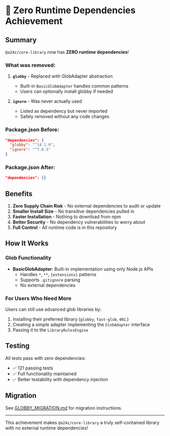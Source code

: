 # 🎉 Zero Runtime Dependencies Achievement

## Summary

`@a24z/core-library` now has **ZERO runtime dependencies**!

### What was removed:
1. **`globby`** - Replaced with GlobAdapter abstraction
   - Built-in `BasicGlobAdapter` handles common patterns
   - Users can optionally install globby if needed

2. **`ignore`** - Was never actually used
   - Listed as dependency but never imported
   - Safely removed without any code changes

### Package.json Before:
```json
"dependencies": {
  "globby": "^14.1.0",
  "ignore": "^7.0.5"
}
```

### Package.json After:
```json
"dependencies": {}
```

## Benefits

1. **Zero Supply Chain Risk** - No external dependencies to audit or update
2. **Smaller Install Size** - No transitive dependencies pulled in
3. **Faster Installation** - Nothing to download from npm
4. **Better Security** - No dependency vulnerabilities to worry about
5. **Full Control** - All runtime code is in this repository

## How It Works

### Glob Functionality
- **BasicGlobAdapter**: Built-in implementation using only Node.js APIs
  - Handles `*`, `**`, `{extensions}` patterns
  - Supports `.gitignore` parsing
  - No external dependencies

### For Users Who Need More
Users can still use advanced glob libraries by:
1. Installing their preferred library (`globby`, `fast-glob`, etc.)
2. Creating a simple adapter implementing the `GlobAdapter` interface
3. Passing it to the `LibraryRulesEngine`

## Testing
All tests pass with zero dependencies:
- ✅ 121 passing tests
- ✅ Full functionality maintained
- ✅ Better testability with dependency injection

## Migration
See [GLOBBY_MIGRATION.md](docs/GLOBBY_MIGRATION.md) for migration instructions.

---

This achievement makes `@a24z/core-library` a truly self-contained library with no external runtime dependencies!